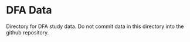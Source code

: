 # DFA Data
Directory for DFA study data. Do not commit data in this directory into the github repository.
